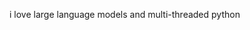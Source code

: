 <!-- [![Veer's GitHub Header](./assets/new-header.png)](https://veerbia.github.io) -->
i love large language models and multi-threaded python
